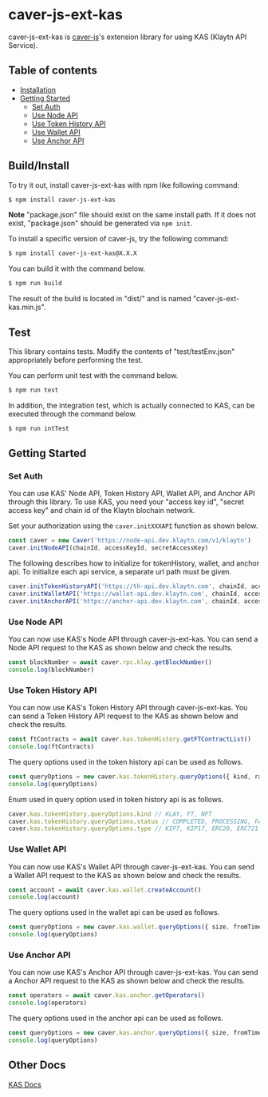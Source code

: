 # caver-js-ext-kas

caver-js-ext-kas is [caver-js](https://github.com/klaytn/caver-js)'s extension library for using KAS (Klaytn API Service).

## Table of contents 
   * [Installation](#build/install)
   * [Getting Started](#getting-started)
      * [Set Auth](#set-auth)
	  * [Use Node API](#use-node-api)
	  * [Use Token History API](#use-token-history-api)
	  * [Use Wallet API](#use-wallet-api)
	  * [Use Anchor API](#use-anchor-api)

## Build/Install

To try it out, install caver-js-ext-kas with npm like following command:

```bash
$ npm install caver-js-ext-kas
```

**Note** "package.json" file should exist on the same install path.  If it does not exist, "package.json" should be generated via `npm init`.

To install a specific version of caver-js, try the following command:

```bash
$ npm install caver-js-ext-kas@X.X.X
```

You can build it with the command below.

```bash
$ npm run build
```

The result of the build is located in "dist/" and is named "caver-js-ext-kas.min.js".

## Test

This library contains tests. Modify the contents of "test/testEnv.json" appropriately before performing the test.

You can perform unit test with the command below.

```bash
$ npm run test
```

In addition, the integration test, which is actually connected to KAS, can be executed through the command below.

```bash
$ npm run intTest
```

## Getting Started

### Set Auth

You can use KAS' Node API, Token History API, Wallet API, and Anchor API through this library. To use KAS, you need your "access key id", "secret access key" and chain id of the Klaytn blochain network.

Set your authorization using the `caver.initXXXAPI` function as shown below.

```javascript
const caver = new Caver('https://node-api.dev.klaytn.com/v1/klaytn')
caver.initNodeAPI(chainId, accessKeyId, secretAccessKey)
```

The following describes how to initialize for tokenHistory, wallet, and anchor api. To initialize each api service, a separate url path must be given.

```javascript
caver.initTokenHistoryAPI('https://th-api.dev.klaytn.com', chainId, accessKeyId, secretAccessKey)
caver.initWalletAPI('https://wallet-api.dev.klaytn.com', chainId, accessKeyId, secretAccessKey)
caver.initAnchorAPI('https://anchor-api.dev.klaytn.com', chainId, accessKeyId, secretAccessKey)
```

### Use Node API

You can now use KAS's Node API through caver-js-ext-kas. You can send a Node API request to the KAS as shown below and check the results.

```javascript
const blockNumber = await caver.rpc.klay.getBlockNumber()
console.log(blockNumber)
```

### Use Token History API

You can now use KAS's Token History API through caver-js-ext-kas. You can send a Token History API request to the KAS as shown below and check the results.

```javascript
const ftContracts = await caver.kas.tokenHistory.getFTContractList()
console.log(ftContracts)
```

The query options used in the token history api can be used as follows.

```javascript
const queryOptions = new caver.kas.tokenHistory.queryOptions({ kind, range, size ... })
console.log(queryOptions)
```

Enum used in query option used in token history api is as follows.

```javascript
caver.kas.tokenHistory.queryOptions.kind // KLAY, FT, NFT
caver.kas.tokenHistory.queryOptions.status // COMPLETED, PROCESSING, FAILED, CANCELLED
caver.kas.tokenHistory.queryOptions.type // KIP7, KIP17, ERC20, ERC721
```

### Use Wallet API

You can now use KAS's Wallet API through caver-js-ext-kas. You can send a Wallet API request to the KAS as shown below and check the results.

```javascript
const account = await caver.kas.wallet.createAccount()
console.log(account)
```

The query options used in the wallet api can be used as follows.

```javascript
const queryOptions = new caver.kas.wallet.queryOptions({ size, fromTimestamp, toTimestamp, ... })
console.log(queryOptions)
```

### Use Anchor API

You can now use KAS's Anchor API through caver-js-ext-kas. You can send a Anchor API request to the KAS as shown below and check the results.

```javascript
const operators = await caver.kas.anchor.getOperators()
console.log(operators)
```

The query options used in the anchor api can be used as follows.

```javascript
const queryOptions = new caver.kas.anchor.queryOptions({ size, fromTimestamp, toTimestamp, ... })
console.log(queryOptions)
```

## Other Docs

[KAS Docs](https://docs.klaytnapi.com)
